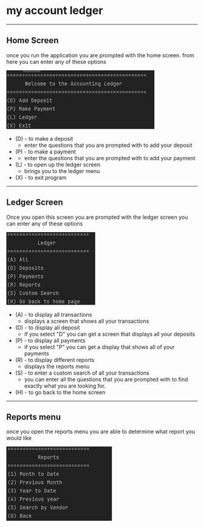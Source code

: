 # my account ledger
___
## Home Screen 
once you run the application you are prompted with the home screen.
from here you can enter any of these options

![homeScreenDisplay](images/mainMenu.png)

* (D) - to make a deposit
  * enter the questions that you are prompted with to add your deposit
* (P) - to make a payment
*  * enter the questions that you are prompted with to add your payment
* (L) - to open up the ledger screen 
  * brings you to the ledger menu
* (X) - to exit program
___

## Ledger Screen

Once you open this screen you are prompted with the ledger screen you
can enter any of these options

![ledgermenu](images/ledger.png)

* (A) - to display all transactions
  * displays a screen that shows all your transactions
* (D) - to display all deposit
  * if you select "D" you can get a screen that displays all your deposits
* (P) - to display all payments
  * if you select "P" you can get a display that shows all of your payments
* (R) - to display different reports
  * displays the reports menu 
* (S) - to enter a custom search of all your transactions
  * you can enter all the questions that you are prompted with to find exactly what you are looking for.
* (H) - to go back to the home screen
___

## Reports menu

once you open the reports menu you are able to determine what report you would like

![reportsmenu](images/reports.png)




